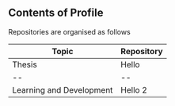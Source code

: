 ## Contents of Profile

Repositories are organised as follows

|Topic|Repository|
|--|--|
|Thesis|Hello|
|--|--|
|Learning and Development|Hello 2|
